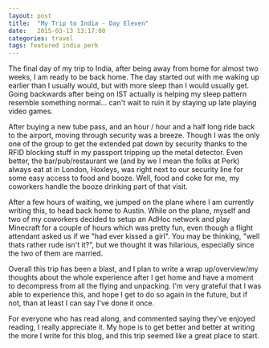 ```yaml
---
layout: post
title:  "My Trip to India - Day Eleven"
date:   2015-03-13 13:17:00
categories: travel
tags: featured india perk
---
```

The final day of my trip to India, after being away from home for almost two weeks, I am ready to be back home. The day started out with me waking up earlier than I usually would, but with more sleep than I would usually get. Going backwards after being on IST actually is helping my sleep pattern resemble something normal... can't wait to ruin it by staying up late playing video games.

After buying a new tube pass, and an hour / hour and a half long ride back to the airport, moving through security was a breeze. Though I was the only one of the group to get the extended pat down by security thanks to the RFID blocking stuff in my passport tripping up the metal detector. Even better, the bar/pub/restaurant we (and by we I mean the folks at Perk) always eat at in London, Hoxleys, was right next to our security line for some easy access to food and booze. Well, food and coke for me, my coworkers handle the booze drinking part of that visit.

After a few hours of waiting, we jumped on the plane where I am currently writing this, to head back home to Austin. While on the plane, myself and two of my coworkers decided to setup an AdHoc network and play Minecraft for a couple of hours which was pretty fun, even though a flight attendant asked us if we "had ever kissed a girl". You may be thinking, "well thats rather rude isn't it?", but we thought it was hilarious, especially since the two of them are married.

Overall this trip has been a blast, and I plan to write a wrap up/overview/my thoughts about the whole experience after I get home and have a moment to decompress from all the flying and unpacking. I'm very grateful that I was able to experience this, and hope I get to do so again in the future, but if not, than at least I can say I've done it once.

For everyone who has read along, and commented saying they've enjoyed reading, I really appreciate it. My hope is to get better and better at writing the more I write for this blog, and this trip seemed like a great place to start. 